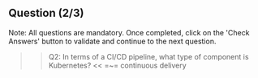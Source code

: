 ## Question (2/3)

Note: All questions are mandatory. Once completed, click on the 'Check Answers' button to validate and continue to the next question.

>>Q2: In terms of a CI/CD pipeline, what type of component is Kubernetes? << 
=~= continuous delivery
